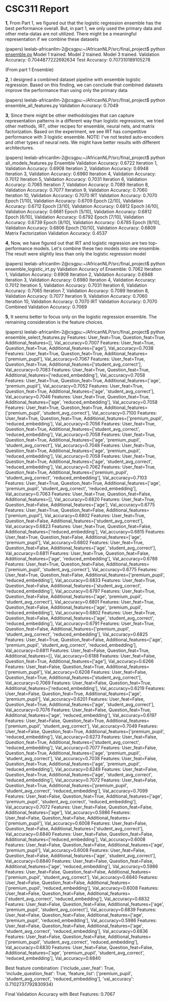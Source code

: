 # CSC311 Report

**1**, From Part 1, we figured out that the logistic regression ensemble has the best performance overall. But, in part 1, we only used the primary data and other meta-datas are not utilized. There might be a meaningful representation if we combine these datasets

(papers) leelab-africanllm-2@csgpu:~/AfricanNLP/src/final_project$ python [ensemble.py](http://ensemble.py/)
Model 1 trained.
Model 2 trained.
Model 3 trained.
Validation Accuracy: 0.7044877222692634
Test Accuracy: 0.707310189105278

(From part 1 Ensemble)

**2**, I designed a combined dataset pipeline with ensemble logistic regression. Based on this finding, we can conclude that combined datasets improve the performance than using only the primary data

(papers) leelab-africanllm-2@csgpu:~/AfricanNLP/src/final_project$ python ensemble_all_features.py
Validation Accuracy: 0.7049

**3**, Since there might be other methodologies that can capture representation patterns in a different way than logistic regressions, we tried other methods, IRT, other recipes for ensemble, neural nets, and matrix factorization. Based on the experiment, we see IRT has competitive performance with 3 logistic ensemble. NOTE: I've not tested auto-encoders and other types of neural nets. We might have better results with different architectures.  

(papers) leelab-africanllm-2@csgpu:~/AfricanNLP/src/final_project$ python all_models_features.py
Ensemble Validation Accuracy: 0.6722
Iteration 1, Validation Accuracy: 0.6908
Iteration 2, Validation Accuracy: 0.6948
Iteration 3, Validation Accuracy: 0.6980
Iteration 4, Validation Accuracy: 0.7012
Iteration 5, Validation Accuracy: 0.7031
Iteration 6, Validation Accuracy: 0.7065
Iteration 7, Validation Accuracy: 0.7089
Iteration 8, Validation Accuracy: 0.7077
Iteration 9, Validation Accuracy: 0.7060
Iteration 10, Validation Accuracy: 0.7070
IRT Validation Accuracy: 0.7070
Epoch [1/10], Validation Accuracy: 0.6709
Epoch [2/10], Validation Accuracy: 0.6712
Epoch [3/10], Validation Accuracy: 0.6812
Epoch [4/10], Validation Accuracy: 0.6681
Epoch [5/10], Validation Accuracy: 0.6812
Epoch [6/10], Validation Accuracy: 0.6792
Epoch [7/10], Validation Accuracy: 0.6739
Epoch [8/10], Validation Accuracy: 0.6785
Epoch [9/10], Validation Accuracy: 0.6806
Epoch [10/10], Validation Accuracy: 0.6809
Matrix Factorization Validation Accuracy: 0.4537

**4**, Now, we have figured out that IRT and logistic regression are two top-performance models. Let's combine these two models into one ensemble. The result were slightly less than only the logistic regression model

(papers) leelab-africanllm-2@csgpu:~/AfricanNLP/src/final_project$ python ensemble_logistic_irt.py
Validation Accuracy of Ensemble: 0.7062
Iteration 1, Validation Accuracy: 0.6908
Iteration 2, Validation Accuracy: 0.6948
Iteration 3, Validation Accuracy: 0.6980
Iteration 4, Validation Accuracy: 0.7012
Iteration 5, Validation Accuracy: 0.7031
Iteration 6, Validation Accuracy: 0.7065
Iteration 7, Validation Accuracy: 0.7089
Iteration 8, Validation Accuracy: 0.7077
Iteration 9, Validation Accuracy: 0.7060
Iteration 10, Validation Accuracy: 0.7070
IRT Validation Accuracy: 0.7070
Combined Validation Accuracy: 0.7069

**5**, It seems better to focus only on the logistic regression ensemble. The remaining consideration is the feature choices. 

(papers) leelab-africanllm-2@csgpu:~/AfricanNLP/src/final_project$ python ensemble_select_features.py
Features: User_feat=True, Question_feat=True, Additional_features=[], Val_accuracy=0.7007
Features: User_feat=True, Question_feat=True, Additional_features=['age'], Val_accuracy=0.7038
Features: User_feat=True, Question_feat=True, Additional_features=['premium_pupil'], Val_accuracy=0.7067
Features: User_feat=True, Question_feat=True, Additional_features=['student_avg_correct'], Val_accuracy=0.7083
Features: User_feat=True, Question_feat=True, Additional_features=['reduced_embedding'], Val_accuracy=0.7058
Features: User_feat=True, Question_feat=True, Additional_features=['age', 'premium_pupil'], Val_accuracy=0.7052
Features: User_feat=True, Question_feat=True, Additional_features=['age', 'student_avg_correct'], Val_accuracy=0.7046
Features: User_feat=True, Question_feat=True, Additional_features=['age', 'reduced_embedding'], Val_accuracy=0.7058
Features: User_feat=True, Question_feat=True, Additional_features=['premium_pupil', 'student_avg_correct'], Val_accuracy=0.7100
Features: User_feat=True, Question_feat=True, Additional_features=['premium_pupil', 'reduced_embedding'], Val_accuracy=0.7056
Features: User_feat=True, Question_feat=True, Additional_features=['student_avg_correct', 'reduced_embedding'], Val_accuracy=0.7058
Features: User_feat=True, Question_feat=True, Additional_features=['age', 'premium_pupil', 'student_avg_correct'], Val_accuracy=0.7048
Features: User_feat=True, Question_feat=True, Additional_features=['age', 'premium_pupil', 'reduced_embedding'], Val_accuracy=0.7058
Features: User_feat=True, Question_feat=True, Additional_features=['age', 'student_avg_correct', 'reduced_embedding'], Val_accuracy=0.7062
Features: User_feat=True, Question_feat=True, Additional_features=['premium_pupil', 'student_avg_correct', 'reduced_embedding'], Val_accuracy=0.7103
Features: User_feat=True, Question_feat=True, Additional_features=['age', 'premium_pupil', 'student_avg_correct', 'reduced_embedding'], Val_accuracy=0.7063
Features: User_feat=True, Question_feat=False, Additional_features=[], Val_accuracy=0.6820
Features: User_feat=True, Question_feat=False, Additional_features=['age'], Val_accuracy=0.6775
Features: User_feat=True, Question_feat=False, Additional_features=['premium_pupil'], Val_accuracy=0.6802
Features: User_feat=True, Question_feat=False, Additional_features=['student_avg_correct'], Val_accuracy=0.6823
Features: User_feat=True, Question_feat=False, Additional_features=['reduced_embedding'], Val_accuracy=0.6815
Features: User_feat=True, Question_feat=False, Additional_features=['age', 'premium_pupil'], Val_accuracy=0.6802
Features: User_feat=True, Question_feat=False, Additional_features=['age', 'student_avg_correct'], Val_accuracy=0.6811
Features: User_feat=True, Question_feat=False, Additional_features=['age', 'reduced_embedding'], Val_accuracy=0.6788
Features: User_feat=True, Question_feat=False, Additional_features=['premium_pupil', 'student_avg_correct'], Val_accuracy=0.6775
Features: User_feat=True, Question_feat=False, Additional_features=['premium_pupil', 'reduced_embedding'], Val_accuracy=0.6833
Features: User_feat=True, Question_feat=False, Additional_features=['student_avg_correct', 'reduced_embedding'], Val_accuracy=0.6797
Features: User_feat=True, Question_feat=False, Additional_features=['age', 'premium_pupil', 'student_avg_correct'], Val_accuracy=0.6801
Features: User_feat=True, Question_feat=False, Additional_features=['age', 'premium_pupil', 'reduced_embedding'], Val_accuracy=0.6802
Features: User_feat=True, Question_feat=False, Additional_features=['age', 'student_avg_correct', 'reduced_embedding'], Val_accuracy=0.6791
Features: User_feat=True, Question_feat=False, Additional_features=['premium_pupil', 'student_avg_correct', 'reduced_embedding'], Val_accuracy=0.6825
Features: User_feat=True, Question_feat=False, Additional_features=['age', 'premium_pupil', 'student_avg_correct', 'reduced_embedding'], Val_accuracy=0.6811
Features: User_feat=False, Question_feat=True, Additional_features=[], Val_accuracy=0.6188
Features: User_feat=False, Question_feat=True, Additional_features=['age'], Val_accuracy=0.6266
Features: User_feat=False, Question_feat=True, Additional_features=['premium_pupil'], Val_accuracy=0.6208
Features: User_feat=False, Question_feat=True, Additional_features=['student_avg_correct'], Val_accuracy=0.7069
Features: User_feat=False, Question_feat=True, Additional_features=['reduced_embedding'], Val_accuracy=0.6219
Features: User_feat=False, Question_feat=True, Additional_features=['age', 'premium_pupil'], Val_accuracy=0.6201
Features: User_feat=False, Question_feat=True, Additional_features=['age', 'student_avg_correct'], Val_accuracy=0.7076
Features: User_feat=False, Question_feat=True, Additional_features=['age', 'reduced_embedding'], Val_accuracy=0.6197
Features: User_feat=False, Question_feat=True, Additional_features=['premium_pupil', 'student_avg_correct'], Val_accuracy=0.7049
Features: User_feat=False, Question_feat=True, Additional_features=['premium_pupil', 'reduced_embedding'], Val_accuracy=0.6273
Features: User_feat=False, Question_feat=True, Additional_features=['student_avg_correct', 'reduced_embedding'], Val_accuracy=0.7077
Features: User_feat=False, Question_feat=True, Additional_features=['age', 'premium_pupil', 'student_avg_correct'], Val_accuracy=0.7038
Features: User_feat=False, Question_feat=True, Additional_features=['age', 'premium_pupil', 'reduced_embedding'], Val_accuracy=0.6249
Features: User_feat=False, Question_feat=True, Additional_features=['age', 'student_avg_correct', 'reduced_embedding'], Val_accuracy=0.7072
Features: User_feat=False, Question_feat=True, Additional_features=['premium_pupil', 'student_avg_correct', 'reduced_embedding'], Val_accuracy=0.7099
Features: User_feat=False, Question_feat=True, Additional_features=['age', 'premium_pupil', 'student_avg_correct', 'reduced_embedding'], Val_accuracy=0.7072
Features: User_feat=False, Question_feat=False, Additional_features=['age'], Val_accuracy=0.5986
Features: User_feat=False, Question_feat=False, Additional_features=['premium_pupil'], Val_accuracy=0.6008
Features: User_feat=False, Question_feat=False, Additional_features=['student_avg_correct'], Val_accuracy=0.6840
Features: User_feat=False, Question_feat=False, Additional_features=['reduced_embedding'], Val_accuracy=0.6008
Features: User_feat=False, Question_feat=False, Additional_features=['age', 'premium_pupil'], Val_accuracy=0.6008
Features: User_feat=False, Question_feat=False, Additional_features=['age', 'student_avg_correct'], Val_accuracy=0.6840
Features: User_feat=False, Question_feat=False, Additional_features=['age', 'reduced_embedding'], Val_accuracy=0.5986
Features: User_feat=False, Question_feat=False, Additional_features=['premium_pupil', 'student_avg_correct'], Val_accuracy=0.6840
Features: User_feat=False, Question_feat=False, Additional_features=['premium_pupil', 'reduced_embedding'], Val_accuracy=0.6008
Features: User_feat=False, Question_feat=False, Additional_features=['student_avg_correct', 'reduced_embedding'], Val_accuracy=0.6832
Features: User_feat=False, Question_feat=False, Additional_features=['age', 'premium_pupil', 'student_avg_correct'], Val_accuracy=0.6839
Features: User_feat=False, Question_feat=False, Additional_features=['age', 'premium_pupil', 'reduced_embedding'], Val_accuracy=0.5986
Features: User_feat=False, Question_feat=False, Additional_features=['age', 'student_avg_correct', 'reduced_embedding'], Val_accuracy=0.6836
Features: User_feat=False, Question_feat=False, Additional_features=['premium_pupil', 'student_avg_correct', 'reduced_embedding'], Val_accuracy=0.6830
Features: User_feat=False, Question_feat=False, Additional_features=['age', 'premium_pupil', 'student_avg_correct', 'reduced_embedding'], Val_accuracy=0.6840

Best feature combination:
{'include_user_feat': True, 'include_question_feat': True, 'feature_list': ['premium_pupil', 'student_avg_correct', 'reduced_embedding'], 'val_accuracy': 0.7102737792830934}

Final Validation Accuracy with Best Features: 0.7067